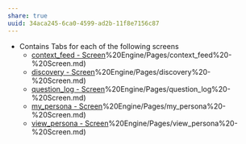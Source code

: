 ```yaml
---
share: true
uuid: 34aca245-6ca0-4599-ad2b-11f8e7156c87
---
```

* Contains Tabs for each of the following screens
	* [context_feed - Screen](/undefined)%20Engine/Pages/context_feed%20-%20Screen.md)
	* [discovery - Screen](/undefined)%20Engine/Pages/discovery%20-%20Screen.md)
	* [question_log - Screen](/undefined)%20Engine/Pages/question_log%20-%20Screen.md)
	* [my_persona - Screen](/undefined)%20Engine/Pages/my_persona%20-%20Screen.md)
	* [view_persona - Screen](/undefined)%20Engine/Pages/view_persona%20-%20Screen.md)
